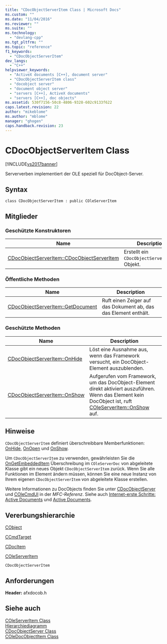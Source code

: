 ```yaml
---
title: "CDocObjectServerItem Class | Microsoft Docs"
ms.custom: ""
ms.date: "11/04/2016"
ms.reviewer: ""
ms.suite: ""
ms.technology: 
  - "devlang-cpp"
ms.tgt_pltfrm: ""
ms.topic: "reference"
f1_keywords: 
  - "CDocObjectServerItem"
dev_langs: 
  - "C++"
helpviewer_keywords: 
  - "ActiveX documents [C++], document server"
  - "CDocObjectServerItem class"
  - "docobject server"
  - "document object server"
  - "servers [C++], ActiveX documents"
  - "servers [C++], doc objects"
ms.assetid: 530f7156-50c8-4806-9328-602c9133f622
caps.latest.revision: 22
author: "mikeblome"
ms.author: "mblome"
manager: "ghogen"
caps.handback.revision: 23
---
```

# CDocObjectServerItem Class
[!INCLUDE[vs2017banner](../../assembler/inline/includes/vs2017banner.md)]

Serververben implementiert der OLE speziell für DocObject\-Server.  
  
## Syntax  
  
```  
class CDocObjectServerItem : public COleServerItem  
```  
  
## Mitglieder  
  
### Geschützte Konstruktoren  
  
|Name|Description|  
|----------|-----------------|  
|[CDocObjectServerItem::CDocObjectServerItem](../Topic/CDocObjectServerItem::CDocObjectServerItem.md)|Erstellt ein `CDocObjectServerItem`\-Objekt.|  
  
### Öffentliche Methoden  
  
|Name|Description|  
|----------|-----------------|  
|[CDocObjectServerItem::GetDocument](../Topic/CDocObjectServerItem::GetDocument.md)|Ruft einen Zeiger auf das Dokument ab, das das Element enthält.|  
  
### Geschützte Methoden  
  
|Name|Description|  
|----------|-----------------|  
|[CDocObjectServerItem::OnHide](../Topic/CDocObjectServerItem::OnHide.md)|Löst eine Ausnahme aus, wenn das Framework versucht, ein DocObject\-Element auszublenden.|  
|[CDocObjectServerItem::OnShow](../Topic/CDocObjectServerItem::OnShow.md)|Aufgerufen vom Framework, um das DocObject\-Element direkt aktiviert auszuführen.  Wenn das Element kein DocObject ist, ruft [COleServerItem::OnShow](../Topic/COleServerItem::OnShow.md) auf.|  
  
## Hinweise  
 `CDocObjectServerItem` definiert überschreibbare Memberfunktionen: [OnHide](../Topic/CDocObjectServerItem::OnHide.md), [OnOpen](assetId:///7a9b1363-6ad8-4732-9959-4e35c07644fd) und [OnShow](../Topic/CDocObjectServerItem::OnShow.md).  
  
 Um `CDocObjectServerItem` zu verwenden, gewährleisten Sie die [OnGetEmbeddedItem](../Topic/COleServerDoc::OnGetEmbeddedItem.md) Überschreibung im `COleServerDoc` von abgeleitete Klasse gibt ein neues Objekt `CDocObjectServerItem` zurück.  Wenn Sie alle Funktionen im Element ändern müssen, können Sie eine neue Instanz von Ihrem eigenen `CDocObjectServerItem` von abgeleitete Klasse erstellen.  
  
 Weitere Informationen zu DocObjects finden Sie unter [CDocObjectServer](../../mfc/reference/cdocobjectserver-class.md) und [COleCmdUI](../../mfc/reference/colecmdui-class.md) in der *MFC\-Referenz*.  Siehe auch [Internet\-erste Schritte: Active Documents](../../mfc/active-documents-on-the-internet.md) und [Active Documents](../../mfc/active-documents-on-the-internet.md).  
  
## Vererbungshierarchie  
 [CObject](../../mfc/reference/cobject-class.md)  
  
 [CCmdTarget](../../mfc/reference/ccmdtarget-class.md)  
  
 [CDocItem](../../mfc/reference/cdocitem-class.md)  
  
 [COleServerItem](../../mfc/reference/coleserveritem-class.md)  
  
 `CDocObjectServerItem`  
  
## Anforderungen  
 **Header:**  afxdocob.h  
  
## Siehe auch  
 [COleServerItem Class](../../mfc/reference/coleserveritem-class.md)   
 [Hierarchiediagramm](../../mfc/hierarchy-chart.md)   
 [CDocObjectServer Class](../../mfc/reference/cdocobjectserver-class.md)   
 [COleDocObjectItem Class](../../mfc/reference/coledocobjectitem-class.md)